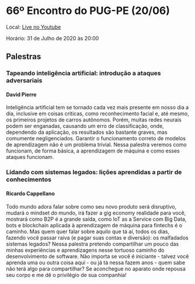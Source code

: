 # 66º Encontro do PUG-PE (20/06)

Local: [Live no Youtube](https://www.youtube.com/watch?v=pDQsuN-mTTU)

Horário:  31 de Julho de 2020 às 20:00 

## Palestras

### Tapeando inteligência artificial: introdução a ataques adversariais
#### David Pierre
Inteligência artificial tem se tornado cada vez mais presente em nosso dia a dia, inclusive em coisas críticas, como reconhecimento facial e, até mesmo, os primeiros projetos de carros autônomos. Porém, muitas redes neurais podem ser enganadas, causando um erro de classificação, onde, dependendo da aplicação, os resultados são bastante graves, mas comumente negligenciados. Garantir o funcionamento correto de modelos de aprendizagem não é um problema trivial. Nessa palestra veremos como funcionam, de forma básica, a aprendizagem de máquina e como esses ataques funcionam.


### Lidando com sistemas legados: lições aprendidas a partir de conhecimentos
#### Ricardo Cappellano
Todo mundo adora falar sobre como seu novo produto será disruptivo, mudará o mindset do mundo, irá fazer a gig economy realidade para você, mostrará como B2P é a grande saída, como IoT as a Service com Big Data, bots e blockchain aplicada à aprendizagem de máquina para fintechs é o caminho. Mas quem quer falar sobre aquilo que tá aí, todos os dias, fazendo você passar raiva (e pagar suas contas e diversão): os malfadados sistemas legados? Nessa palestra pretendo compartilhar um pouco das minhas experiências e aprendizagens nesse tortuoso caminho do desenvolvimento de software. Não importa se você é iniciante - talvez você aprenda uma ou outra coisa aqui - ou já tá nessa fazem anos - quem sabe não terá algo para compartilhar? Se aconchegue no aparato onde repousa seu corpo e me dê o privilégio de sua companhia!